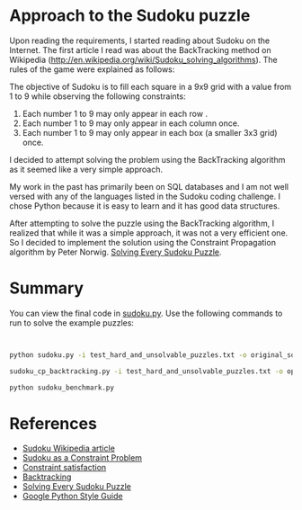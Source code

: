 # Approach to the Sudoku puzzle

Upon reading the requirements, I started reading about Sudoku on the Internet.
The first article I read was about the BackTracking method on Wikipedia
(http://en.wikipedia.org/wiki/Sudoku_solving_algorithms). The rules of the game
were explained as follows:

The objective of Sudoku is to fill each square in a 9x9 grid with a value from 1
to 9 while observing the following constraints:

1. Each number 1 to 9 may only appear in each row .
2. Each number 1 to 9 may only appear in each column once.
3. Each number 1 to 9 may only appear in each box (a smaller 3x3 grid) once.

I decided to attempt solving the problem using the BackTracking algorithm as it
seemed like a very simple approach.

My work in the past has primarily been on SQL databases and I am not well versed
with any of the languages listed in the Sudoku coding challenge. I chose Python
because it is easy to learn and it has good data structures.

After attempting to solve the puzzle using the BackTracking algorithm, I
realized that while it was a simple approach, it was not a very efficient one.
So I decided to implement the solution using the Constraint Propagation
algorithm by Peter Norwig.
[Solving Every Sudoku Puzzle](http://norvig.com/sudoku.html).




# Summary

You can view the final code in [sudoku.py](sudoku.py). Use the following commands
to run to solve the example puzzles:

```bash


python sudoku.py -i test_hard_and_unsolvable_puzzles.txt -o original_solver_output.txt

sudoku_cp_backtracking.py -i test_hard_and_unsolvable_puzzles.txt -o optimized_solver_output.txt

python sudoku_benchmark.py
```


# References

- [Sudoku Wikipedia article](http://en.wikipedia.org/wiki/Sudoku_solving_algorithm)
- [Sudoku as a Constraint Problem](http://4c.ucc.ie/~hsimonis/sudoku.pdf)
- [Constraint satisfaction](http://en.wikipedia.org/wiki/Constraint_satisfaction)
- [Backtracking](http://en.wikipedia.org/wiki/Backtracking)
- [Solving Every Sudoku Puzzle](http://norvig.com/sudoku.html)
- [Google Python Style Guide](https://google-styleguide.googlecode.com/svn/trunk/pyguide.html)

